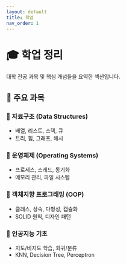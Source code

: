 ```yaml
---
layout: default
title: 학업
nav_order: 1
---
```


# 🎓 학업 정리

대학 전공 과목 및 핵심 개념들을 요약한 섹션입니다.

## 📘 주요 과목

### 🔹 자료구조 (Data Structures)
- 배열, 리스트, 스택, 큐
- 트리, 힙, 그래프, 해시

### 🔹 운영체제 (Operating Systems)
- 프로세스, 스레드, 동기화
- 메모리 관리, 파일 시스템

### 🔹 객체지향 프로그래밍 (OOP)
- 클래스, 상속, 다형성, 캡슐화
- SOLID 원칙, 디자인 패턴

### 🔹 인공지능 기초
- 지도/비지도 학습, 회귀/분류
- KNN, Decision Tree, Perceptron
